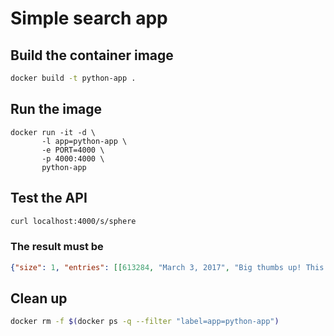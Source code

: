 # Simple search app

## Build the container image
```sh
docker build -t python-app .
```

## Run the image
```
docker run -it -d \
       -l app=python-app \
       -e PORT=4000 \
       -p 4000:4000 \
       python-app
```

## Test the API
```sh
curl localhost:4000/s/sphere
```

### The result must be
```json
{"size": 1, "entries": [[613284, "March 3, 2017", "Big thumbs up! This was so easy and simple. The staff were lovely and helpful, made everything clear and translated into different languages if people didn&#039;t understand. There&#039;s also a shortcut into St Peters Basilica, the girls told us and it was a great experience. Don&#039;t forget to see the sphere in a sphere! In it&#039;s practically at the entrance of the second floor and I missed it :("]]}
```

## Clean up
```sh
docker rm -f $(docker ps -q --filter "label=app=python-app")
```